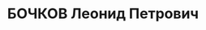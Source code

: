 ---
title: БОЧКОВ Леонид Петрович
description: "1907 г.р., русский, урож. ст.Конситантиновской АЧК, соц. происхождение\
  \ из семьи учителя, образование среднее, кандидат в члены ВКП(б), старший механик\
  \ Усть-Быстрянской МТС, прож. ст. Константиновская АЧК. \n  Арестован 15.04.1937г.\
  \ КО УНКВД по АЧК за участие в троцкистско-зиновьевской контрреволюционной организации.\
  \ \n  Осужден 15.12.1937г. ВК Верховного суда СССР по ст.58-7-8-11 УК РСФСР к расстрелу.\
  \ Приговор приведён в исполнение 15.12.1937г. в г.Ростове-на-Дону. 23.07.1957г.\
  \ ВК Верховного суда СССР дело в отношении Бочкова Л.П. производством прекращено,\
  \ за отсутствием состава преступления."
---